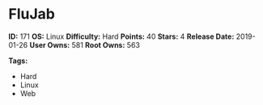 # FluJab

**ID:** 171
**OS:** Linux
**Difficulty:** Hard
**Points:** 40
**Stars:** 4
**Release Date:** 2019-01-26
**User Owns:** 581
**Root Owns:** 563

**Tags:**
- Hard
- Linux
- Web

